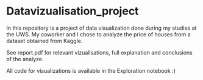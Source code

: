 # Datavizualisation_project
In this repository is a project of data visualization done during my studies at the UWS. My coworker and I chose to analyze the price of houses from a dataset obtained from
Kaggle.

See report.pdf for relevant vizualisations, full explanation and conclusions of the analyze.

All code for visualizations is available in the Exploration notebook :)
